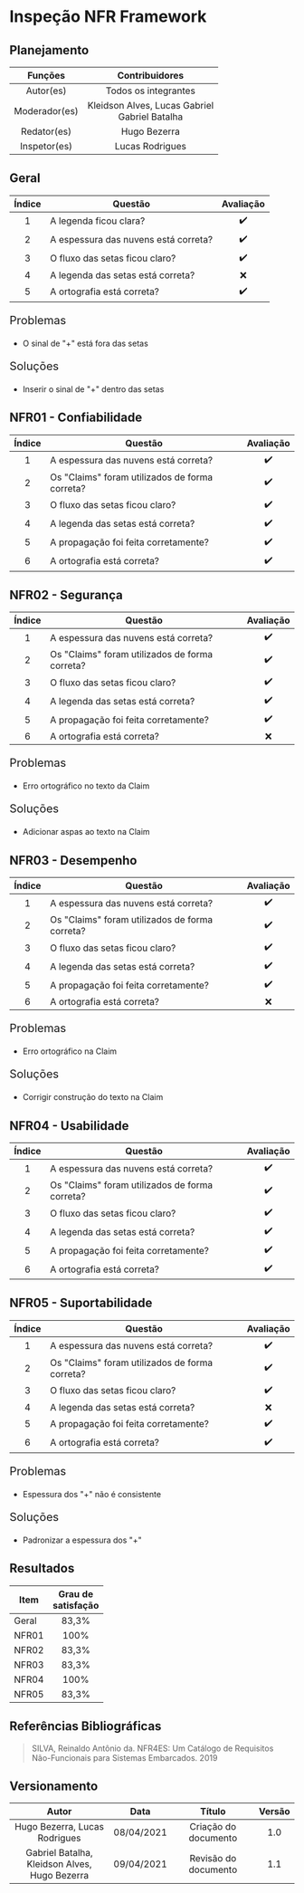# Inspeção NFR Framework

## Planejamento

| Funções   |   Contribuidores   |
| :----------: | :----: |
| Autor(es)    |   Todos os integrantes   |
| Moderador(es)| Kleidson Alves, Lucas Gabriel<br>Gabriel Batalha|
| Redator(es)  | Hugo Bezerra |
| Inspetor(es) |  Lucas Rodrigues |

## Geral

|Índice|Questão|Avaliação|
|:--:|--|:--:|
|1|A legenda ficou clara?|:heavy_check_mark:
|2|A espessura das nuvens está correta?|:heavy_check_mark:
|3|O fluxo das setas ficou claro?|:heavy_check_mark:
|4|A legenda das setas está correta?|:x:
|5|A ortografia está correta?|:heavy_check_mark:

<div style= "font-size:20px;"><p>Problemas</p></div>

- O sinal de "+" está fora das setas

<div style= "font-size:20px;"><p>Soluções</p></div>

- Inserir o sinal de "+" dentro das setas

## NFR01 - Confiabilidade

|Índice|Questão|Avaliação|
|:--:|--|:--:|
|1|A espessura das nuvens está correta?|:heavy_check_mark:
|2|Os "Claims" foram utilizados de forma correta?|:heavy_check_mark:
|3|O fluxo das setas ficou claro?|:heavy_check_mark:
|4|A legenda das setas está correta?|:heavy_check_mark:
|5|A propagação foi feita corretamente?|:heavy_check_mark:
|6|A ortografia está correta?|:heavy_check_mark:

## NFR02 - Segurança

|Índice|Questão|Avaliação|
|:--:|--|:--:|
|1|A espessura das nuvens está correta?|:heavy_check_mark:
|2|Os "Claims" foram utilizados de forma correta?|:heavy_check_mark:
|3|O fluxo das setas ficou claro?|:heavy_check_mark:
|4|A legenda das setas está correta?|:heavy_check_mark:
|5|A propagação foi feita corretamente?|:heavy_check_mark:
|6|A ortografia está correta?|:x:

<div style= "font-size:20px;"><p>Problemas</p></div>

- Erro ortográfico no texto da Claim

<div style= "font-size:20px;"><p>Soluções</p></div>

- Adicionar aspas ao texto na Claim

## NFR03 - Desempenho

|Índice|Questão|Avaliação|
|:--:|--|:--:|
|1|A espessura das nuvens está correta?|:heavy_check_mark:
|2|Os "Claims" foram utilizados de forma correta?|:heavy_check_mark:
|3|O fluxo das setas ficou claro?|:heavy_check_mark:
|4|A legenda das setas está correta?|:heavy_check_mark:
|5|A propagação foi feita corretamente?|:heavy_check_mark:
|6|A ortografia está correta?|:x:

<div style= "font-size:20px;"><p>Problemas</p></div>

- Erro ortográfico na Claim

<div style= "font-size:20px;"><p>Soluções</p></div>

- Corrigir construção do texto na Claim

## NFR04 - Usabilidade

|Índice|Questão|Avaliação|
|:--:|--|:--:|
|1|A espessura das nuvens está correta?|:heavy_check_mark:
|2|Os "Claims" foram utilizados de forma correta?|:heavy_check_mark:
|3|O fluxo das setas ficou claro?|:heavy_check_mark:
|4|A legenda das setas está correta?|:heavy_check_mark:
|5|A propagação foi feita corretamente?|:heavy_check_mark:
|6|A ortografia está correta?|:heavy_check_mark:

## NFR05 - Suportabilidade

|Índice|Questão|Avaliação|
|:--:|--|:--:|
|1|A espessura das nuvens está correta?|:heavy_check_mark:
|2|Os "Claims" foram utilizados de forma correta?|:heavy_check_mark:
|3|O fluxo das setas ficou claro?|:heavy_check_mark:
|4|A legenda das setas está correta?|:x:
|5|A propagação foi feita corretamente?|:heavy_check_mark:
|6|A ortografia está correta?|:heavy_check_mark:

<div style= "font-size:20px;"><p>Problemas</p></div>

- Espessura dos "+" não é consistente

<div style= "font-size:20px;"><p>Soluções</p></div>

- Padronizar a espessura dos "+"

## Resultados

|Item|Grau de <br>satisfação|
|--|:--:|
|Geral|83,3%|
|NFR01|100%|
|NFR02|83,3%|
|NFR03|83,3%|
|NFR04|100%|
|NFR05|83,3%|

## Referências Bibliográficas

> SILVA, Reinaldo Antônio da. NFR4ES: Um Catálogo de Requisitos Não-Funcionais para Sistemas Embarcados. 2019

## Versionamento

| Autor     | Data       | Título     | Versão     |
| :--------:| :--------: | :--------: | :--------: |
|Hugo Bezerra, Lucas Rodrigues|08/04/2021|Criação do documento|1.0|
|Gabriel Batalha, Kleidson Alves,<br>Hugo Bezerra| 09/04/2021|Revisão do documento|1.1 